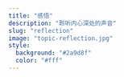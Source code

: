 ```yaml
---
title: "感悟"
description: "聆听内心深处的声音"
slug: "reflection"
image: "topic-reflection.jpg"
style:
  background: "#2a9d8f"
  color: "#fff"
---
```

